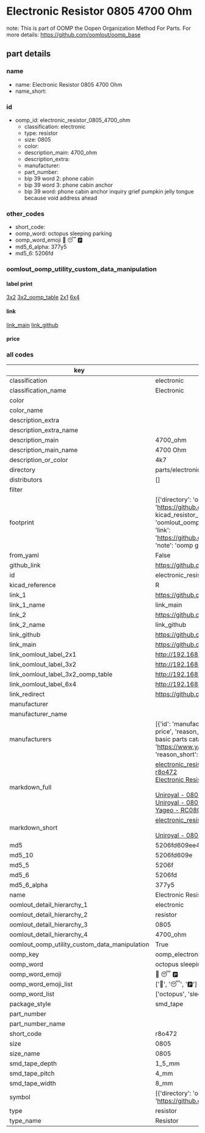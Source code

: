 # Electronic Resistor 0805 4700 Ohm  

note: This is part of OOMP the Oopen Organization Method For Parts. For more details: https://github.com/oomlout/oomp_base

##  part details
  







### name
* name: Electronic Resistor 0805 4700 Ohm
* name_short: 
### id
* oomp_id: electronic_resistor_0805_4700_ohm
  * classification: electronic
  * type: resistor
  * size: 0805
  * color: 
  * description_main: 4700_ohm
  * description_extra: 
  * manufacturer: 
  * part_number: 
  * bip 39 word 2: phone cabin
  * bip 39 word 3: phone cabin anchor
  * bip 39 word: phone cabin anchor inquiry grief pumpkin jelly tongue because void address ahead

### other_codes
* short_code: 
* oomp_word: octopus sleeping parking
* oomp_word_emoji :octopus: :sleeping: :parking:
* md5_6_alpha: 377y5
* md5_6: 5206fd






### oomlout_oomp_utility_custom_data_manipulation
#### label print
[3x2](http://192.168.1.245:1112/?label=oomp%20377y5)
[3x2_oomp_table](http://192.168.1.108:1112/?label=oomp%20377y5)
[2x1](http://192.168.1.242:1112/?label=oomp%20377y5)
[6x4](http://192.168.1.55:1112/?label=oomp%20377y5)    

#### link

[link_main](https://github.com/oomlout/oomlout_oomp_version_1_messy/tree/main/parts/electronic_resistor_0805_4700_ohm) [link_github](https://github.com/oomlout/oomlout_oomp_version_1_messy/tree/main/parts/electronic_resistor_0805_4700_ohm)                             

#### price







### all codes 
| key | value |  
| --- | --- |  
| classification | electronic |  
| classification_name | Electronic |  
| color |  |  
| color_name |  |  
| description_extra |  |  
| description_extra_name |  |  
| description_main | 4700_ohm |  
| description_main_name | 4700 Ohm |  
| description_or_color | 4k7 |  
| directory | parts/electronic_resistor_0805_4700_ohm |  
| distributors | [] |  
| filter |  |  
| footprint | [{'directory': 'oomlout_oomp_footprint_bot/footprints/kicad_resistor_smd_r_0805_2012metric//working/working.kicad_mod', 'index': 0, 'link': 'https://github.com/oomlout/oomlout_oomp_footprint_bot/tree/main/foootprntss/kicad_resistor_smd_r_0805_2012metric', 'note': 'source footprint kicad_resistor_smd_r_0805_2012metric', 'oomp_key': 'oomp_kicad_resistor_smd_r_0805_2012metric'}, {'directory': 'oomlout_oomp_footprint_bot/footprints/oomlout_oomlout_oomp_part_footprints_r8o472_electronic_resistor_0805_4700_ohm//working/working.kicad_mod', 'index': 1, 'link': 'https://github.com/oomlout/oomlout_oomp_footprint_bot/tree/main/foootprntss/oomlout_oomlout_oomp_part_footprints_r8o472_electronic_resistor_0805_4700_ohm', 'note': 'oomp generated footprint', 'oomp_key': 'oomp_oomlout_oomlout_oomp_part_footprints_r8o472_electronic_resistor_0805_4700_ohm'}] |  
| from_yaml | False |  
| github_link | https://github.com/oomlout/oomlout_oomp_part_src/tree/main/parts/electronic_resistor_0805_4700_ohm |  
| id | electronic_resistor_0805_4700_ohm |  
| kicad_reference | R |  
| link_1 | https://github.com/oomlout/oomlout_oomp_version_1_messy/tree/main/parts/electronic_resistor_0805_4700_ohm |  
| link_1_name | link_main |  
| link_2 | https://github.com/oomlout/oomlout_oomp_version_1_messy/tree/main/parts/electronic_resistor_0805_4700_ohm |  
| link_2_name | link_github |  
| link_github | https://github.com/oomlout/oomlout_oomp_version_1_messy/tree/main/parts/electronic_resistor_0805_4700_ohm |  
| link_main | https://github.com/oomlout/oomlout_oomp_version_1_messy/tree/main/parts/electronic_resistor_0805_4700_ohm |  
| link_oomlout_label_2x1 | http://192.168.1.242:1112/?label=oomp%20377y5 |  
| link_oomlout_label_3x2 | http://192.168.1.245:1112/?label=oomp%20377y5 |  
| link_oomlout_label_3x2_oomp_table | http://192.168.1.108:1112/?label=oomp%20377y5 |  
| link_oomlout_label_6x4 | http://192.168.1.55:1112/?label=oomp%20377y5 |  
| link_redirect | https://github.com/oomlout/oomlout_oomp_version_1_messy/tree/main/parts/electronic_resistor_0805_4700_ohm |  
| manufacturer |  |  
| manufacturer_name |  |  
| manufacturers | [{'id': 'manufacturer_uniroyal', 'link': '', 'name': 'Uniroyal', 'note': {'reason': 'did this one first, but not in jlc pcb basic parts and 1 percent are and they are the same price', 'reason_short': 'not in jlc basic parts'}, 'part_number': '0805W8J0472T5E'}, {'id': 'manufacturer_uniroyal', 'link': '', 'name': 'Uniroyal', 'note': {'reason': 'in the jlc basic parts catalogue', 'reason_short': 'jlc basic part'}, 'part_number': '0805W8F4701T5E'}, {'id': 'manufacturer_yageo', 'link': 'https://www.yageo.com/en/Chart/Download/pdf/RC0805JR-074K7L', 'name': 'Yageo', 'note': {'reason': 'yageo is a commonly cross referenced part number', 'reason_short': 'available everywhere'}, 'part_number': 'RC0805JR-074K7L'}] |  
| markdown_full | [electronic_resistor_0805_4700_ohm](none)<br>[r8o472](none)<br>[Electronic Resistor 0805 4700 Ohm](none)<br><br>[Uniroyal - 0805W8J0472T5E- not in jlc basic parts]() [(L)  ](https://www.lcsc.com/search?q=0805W8J0472T5E)[(D)  ](https://www.digikey.com/en/products?keywords=0805W8J0472T5E)[(M)  ](https://www.mouser.com/Search/Refine?Keyword=0805W8J0472T5E)[(N)  ](https://www.newark.com/search?st=0805W8J0472T5E)[(SZ)  ](https://so.szlcsc.com/global.html?k=0805W8J0472T5E)<br>[Uniroyal - 0805W8F4701T5E- jlc basic part]() [(L)  ](https://www.lcsc.com/search?q=0805W8F4701T5E)[(D)  ](https://www.digikey.com/en/products?keywords=0805W8F4701T5E)[(M)  ](https://www.mouser.com/Search/Refine?Keyword=0805W8F4701T5E)[(N)  ](https://www.newark.com/search?st=0805W8F4701T5E)[(SZ)  ](https://so.szlcsc.com/global.html?k=0805W8F4701T5E)<br>[Yageo - RC0805JR-074K7L- available everywhere](https://www.yageo.com/en/Chart/Download/pdf/RC0805JR-074K7L) [(L)  ](https://www.lcsc.com/search?q=RC0805JR-074K7L)[(D)  ](https://www.digikey.com/en/products?keywords=RC0805JR-074K7L)[(M)  ](https://www.mouser.com/Search/Refine?Keyword=RC0805JR-074K7L)[(N)  ](https://www.newark.com/search?st=RC0805JR-074K7L)[(SZ)  ](https://so.szlcsc.com/global.html?k=RC0805JR-074K7L)<br> |  
| markdown_short | [electronic_resistor_0805_4700_ohm](none)<br><br>[Uniroyal - 0805W8J0472T5E- not in jlc basic parts]()[Uniroyal - 0805W8F4701T5E- jlc basic part]()[Yageo - RC0805JR-074K7L- available everywhere](https://www.yageo.com/en/Chart/Download/pdf/RC0805JR-074K7L) |  
| md5 | 5206fd609ee46efab6b3474c10c7f51c |  
| md5_10 | 5206fd609e |  
| md5_5 | 5206f |  
| md5_6 | 5206fd |  
| md5_6_alpha | 377y5 |  
| name | Electronic Resistor 0805 4700 Ohm |  
| oomlout_detail_hierarchy_1 | electronic |  
| oomlout_detail_hierarchy_2 | resistor |  
| oomlout_detail_hierarchy_3 | 0805 |  
| oomlout_detail_hierarchy_4 | 4700_ohm |  
| oomlout_oomp_utility_custom_data_manipulation | True |  
| oomp_key | oomp_electronic_resistor_0805_4700_ohm |  
| oomp_word | octopus sleeping parking |  
| oomp_word_emoji | :octopus: :sleeping: :parking: |  
| oomp_word_emoji_list | [':octopus:', ':sleeping:', ':parking:'] |  
| oomp_word_list | ['octopus', 'sleeping', 'parking'] |  
| package_style | smd_tape |  
| part_number |  |  
| part_number_name |  |  
| short_code | r8o472 |  
| size | 0805 |  
| size_name | 0805 |  
| smd_tape_depth | 1_5_mm |  
| smd_tape_pitch | 4_mm |  
| smd_tape_width | 8_mm |  
| symbol | [{'directory': 'oomlout_oomp_symbol_bot/symbols/kicad_device_r//working/working.kicad_sym', 'index': 0, 'link': 'https://github.com/oomlout/oomlout_oomp_symbol_bot/tree/main/symbols/kicad_device_r', 'oomp_key': 'oomp_kicad_device_r'}] |  
| type | resistor |  
| type_name | Resistor |  
